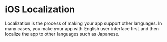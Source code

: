 # iOS Localization


Localization is the process of making your app support other languages. In many cases, you make your app with English user interface first and then localize the app to other languages such as Japanese. 


